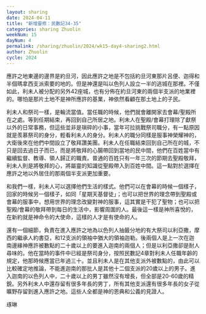 ```yaml
---
layout: sharing
date: 2024-04-11
title: "新增靈修：民數記34-35"
categories: sharing Zhuolin
weekNum: 15
dayNum: 4
permalink: /sharing/zhuolin/2024/wk15-day4-sharing2.html
author: Zhuolin
cycle: 2024
---  
```


應許之地東邊的邊界是約旦河，因此應許之地是不包括約旦河東那片呂便、迦得和半個瑪拿西支派索要的地的。但是神還是叫以色列人設立一半的逃城在那裡。不僅如此，利未人被分配的另外42座城，也有分佈在約旦河東的兩個半支派的地業裡的。哪怕是那片土地不是神所應許的基業，神依然看顧在那土地上的子民。

利未人和祭司一樣，是輪流當值。當任職的時候，他們就會離開家去會幕/聖殿所在之處。等到任期結束，再回到自己所居之地。利未人在聖殿/會幕打理除了獻祭以外的日常事務，但這些並非是瑣碎的小事，當年可拉挑戰祭司職分，有一點原因就是羨慕祭司的身分，輕看利未人的身分。利未人的職分同樣是服事神榮耀神的，大衛後來在他們中間設立了敬拜讚美團。利未人在任職結束回到自己所在的城，不只是回去過日子而已，而是將敬拜的心腸帶回到當地的民中間，他們在百姓當中有繼續監督、教導、領人歸正的職責。普通的百姓只有一年三次的節期去聖殿敬拜，利未人則是將敬拜的心，將屬靈的知識從聖殿帶入到百姓中間。這一點對於選擇在應許之地以外居住的那兩個半支派更加重要。

和我們一樣，利未人可以選擇他們生活的樣式。他們可以在會幕的時候一個樣子，回家的時候另一個樣子，如同「星期天基督徒」；也可以把世界的理念帶到聖殿或會幕的服事中，想用世界的理念改變對神的服事，這其實是干犯了聖物；也可以把聖殿/會幕的敬拜帶到每日的生活中，影響周圍的人。最後這一樣是神所喜悅的，在新約就是神命令的大使命，這樣的人才是有使命的人。

還有一個細節，負責在進入應許之地為以色列人抽籤分地的有大祭司以利亞撒，摩西的繼承人約書亞，和12支派的領袖中猶大的領袖迦勒。後兩個人是上一次在迦南邊緣神應許被數點的二十歲以上的要進入迦南的兩個人；但是以利亞撒卻是耐人尋味的。他在當時的事件中已經是祭司身分，按照民數記4章對利未人任職年齡的規定，他那時候應當已年過三十。並且利未人是在其他支派外被數點的，由此可以比較確定地推論，不能進迦南的那批人是其他十二個支派的20歲以上的男子。進入迦南的以色列人中，二十歲以上的男丁雖然沒有增長，但全部是20-60歲的精銳。另外利未人中還存留有很多年長的男丁，所有其他支派還有很多年長的女子從曠野存留到進入應許之地。這些人全都是神的恩典和公義的見證人。

琢琳
